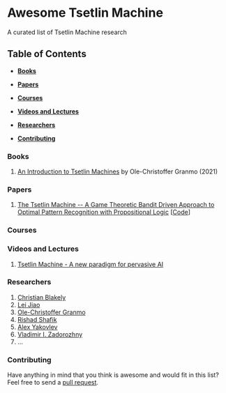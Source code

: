 # Awesome Tsetlin Machine
A curated list of Tsetlin Machine research

## Table of Contents

* **[Books](#Books)**

* **[Papers](#Papers)**  

* **[Courses](#Courses)**  

* **[Videos and Lectures](#Videos-and-lectures)**  

* **[Researchers](#Researchers)**  

* **[Contributing](#Contributing)** 

### Books
1. [An Introduction to Tsetlin Machines](https://tsetlinmachine.org/) by Ole-Christoffer Granmo (2021)

### Papers
1. [The Tsetlin Machine -- A Game Theoretic Bandit Driven Approach to Optimal Pattern Recognition with Propositional Logic](https://arxiv.org/abs/1804.01508) [[Code](https://github.com/cair/TsetlinMachine)]

### Courses

### Videos and Lectures
1. [Tsetlin Machine - A new paradigm for pervasive AI](https://www.youtube.com/watch?v=TaspuovmSR8)

### Researchers
1. [Christian Blakely](https://cair.uia.no/people/christian-d-blakely/)
2. [Lei Jiao](https://cair.uia.no/people/lei-jiao/)
3. [Ole-Christoffer Granmo](https://cair.uia.no/people/ole-christoffer-granmo/)
4. [Rishad Shafik](https://www.ncl.ac.uk/engineering/staff/profile/rishadshafik.html)
5. [Alex Yakovlev](https://www.ncl.ac.uk/engineering/staff/profile/alexyakovlev.html)
6. [Vladimir I. Zadorozhny](https://sites.pitt.edu/~viz/)
7. ...

### Contributing
Have anything in mind that you think is awesome and would fit in this list? Feel free to send a [pull request](https://github.com/cair/awesome-tsetlin-machine/pulls).

